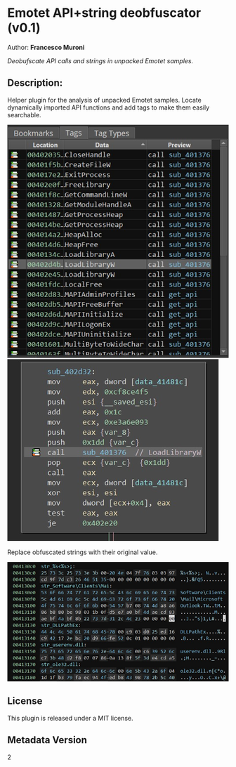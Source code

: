 # Emotet API+string deobfuscator (v0.1)
Author: **Francesco Muroni**

_Deobufscate API calls and strings in unpacked Emotet samples._

## Description:

Helper plugin for the analysis of unpacked Emotet samples. Locate dynamically imported API functions and add tags to make them easily searchable.

![](images/tags.jpg)
![](images/disasm.jpg)

Replace obfuscated strings with their original value.

![](images/strings.jpg)

## License

This plugin is released under a MIT license.

## Metadata Version

2
